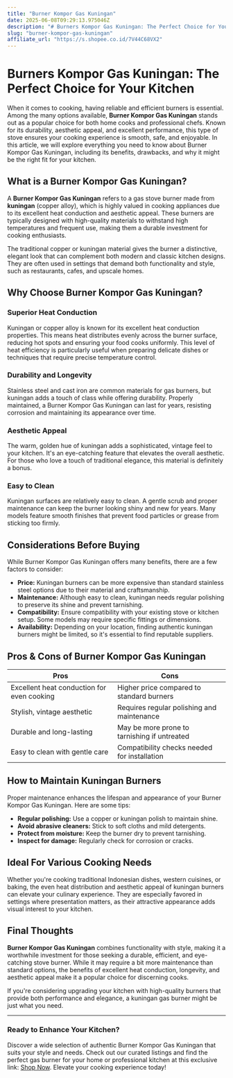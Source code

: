 ```yaml
---
title: "Burner Kompor Gas Kuningan"
date: 2025-06-08T09:29:13.975046Z
description: "# Burners Kompor Gas Kuningan: The Perfect Choice for Your Kitchen..."
slug: "burner-kompor-gas-kuningan"
affiliate_url: "https://s.shopee.co.id/7V44C68VX2"
---
```

# Burners Kompor Gas Kuningan: The Perfect Choice for Your Kitchen

When it comes to cooking, having reliable and efficient burners is essential. Among the many options available, **Burner Kompor Gas Kuningan** stands out as a popular choice for both home cooks and professional chefs. Known for its durability, aesthetic appeal, and excellent performance, this type of stove ensures your cooking experience is smooth, safe, and enjoyable. In this article, we will explore everything you need to know about Burner Kompor Gas Kuningan, including its benefits, drawbacks, and why it might be the right fit for your kitchen.

## What is a Burner Kompor Gas Kuningan?

A **Burner Kompor Gas Kuningan** refers to a gas stove burner made from **kuningan** (copper alloy), which is highly valued in cooking appliances due to its excellent heat conduction and aesthetic appeal. These burners are typically designed with high-quality materials to withstand high temperatures and frequent use, making them a durable investment for cooking enthusiasts.

The traditional copper or kuningan material gives the burner a distinctive, elegant look that can complement both modern and classic kitchen designs. They are often used in settings that demand both functionality and style, such as restaurants, cafes, and upscale homes.

## Why Choose Burner Kompor Gas Kuningan?

### Superior Heat Conduction

Kuningan or copper alloy is known for its excellent heat conduction properties. This means heat distributes evenly across the burner surface, reducing hot spots and ensuring your food cooks uniformly. This level of heat efficiency is particularly useful when preparing delicate dishes or techniques that require precise temperature control.

### Durability and Longevity

Stainless steel and cast iron are common materials for gas burners, but kuningan adds a touch of class while offering durability. Properly maintained, a Burner Kompor Gas Kuningan can last for years, resisting corrosion and maintaining its appearance over time.

### Aesthetic Appeal

The warm, golden hue of kuningan adds a sophisticated, vintage feel to your kitchen. It's an eye-catching feature that elevates the overall aesthetic. For those who love a touch of traditional elegance, this material is definitely a bonus.

### Easy to Clean

Kuningan surfaces are relatively easy to clean. A gentle scrub and proper maintenance can keep the burner looking shiny and new for years. Many models feature smooth finishes that prevent food particles or grease from sticking too firmly.

## Considerations Before Buying

While Burner Kompor Gas Kuningan offers many benefits, there are a few factors to consider:

- **Price:** Kuningan burners can be more expensive than standard stainless steel options due to their material and craftsmanship.
- **Maintenance:** Although easy to clean, kuningan needs regular polishing to preserve its shine and prevent tarnishing.
- **Compatibility:** Ensure compatibility with your existing stove or kitchen setup. Some models may require specific fittings or dimensions.
- **Availability:** Depending on your location, finding authentic kuningan burners might be limited, so it's essential to find reputable suppliers.

## Pros & Cons of Burner Kompor Gas Kuningan

| Pros                                              | Cons                                               |
|---------------------------------------------------|---------------------------------------------------|
| Excellent heat conduction for even cooking     | Higher price compared to standard burners        |
| Stylish, vintage aesthetic                      | Requires regular polishing and maintenance     |
| Durable and long-lasting                        | May be more prone to tarnishing if untreated  |
| Easy to clean with gentle care                   | Compatibility checks needed for installation |

## How to Maintain Kuningan Burners

Proper maintenance enhances the lifespan and appearance of your Burner Kompor Gas Kuningan. Here are some tips:

- **Regular polishing:** Use a copper or kuningan polish to maintain shine.
- **Avoid abrasive cleaners:** Stick to soft cloths and mild detergents.
- **Protect from moisture:** Keep the burner dry to prevent tarnishing.
- **Inspect for damage:** Regularly check for corrosion or cracks.

## Ideal For Various Cooking Needs

Whether you're cooking traditional Indonesian dishes, western cuisines, or baking, the even heat distribution and aesthetic appeal of kuningan burners can elevate your culinary experience. They are especially favored in settings where presentation matters, as their attractive appearance adds visual interest to your kitchen.

## Final Thoughts

**Burner Kompor Gas Kuningan** combines functionality with style, making it a worthwhile investment for those seeking a durable, efficient, and eye-catching stove burner. While it may require a bit more maintenance than standard options, the benefits of excellent heat conduction, longevity, and aesthetic appeal make it a popular choice for discerning cooks.

If you're considering upgrading your kitchen with high-quality burners that provide both performance and elegance, a kuningan gas burner might be just what you need.

---

### Ready to Enhance Your Kitchen?

Discover a wide selection of authentic Burner Kompor Gas Kuningan that suits your style and needs. Check out our curated listings and find the perfect gas burner for your home or professional kitchen at this exclusive link: [Shop Now](https://s.shopee.co.id/7V44C68VX2). Elevate your cooking experience today!